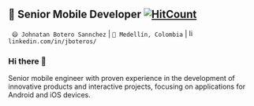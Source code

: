 ## 🔭  Senior Mobile Developer [![HitCount](http://hits.dwyl.com/jboteros/jboteros.svg)](http://hits.dwyl.com/jboteros/jboteros)


` 😄 Johnatan Botero Sannchez` |  `🌱 Medellín, Colombia` | <a href="https://www.linkedin.com/in/jboteros/" target="_blank"><img src="https://avatars3.githubusercontent.com/u/357098" width="15" height="15" alt="linkedin logo"/></a> `linkedin.com/in/jboteros/`



### Hi there 👋 

Senior mobile engineer with proven experience in the development of innovative products and interactive projects, focusing on applications for Android and iOS devices.


<!--
**jboteros/jboteros** is a ✨ _special_ ✨ repository because its `README.md` (this file) appears on your GitHub profile.

Here are some ideas to get you started:

- 🔭 I’m currently working on ...
- 🌱 I’m currently learning ...
- 👯 I’m looking to collaborate on ...
- 🤔 I’m looking for help with ...
- 💬 Ask me about ...
- 📫 How to reach me: ...
- 😄 Pronouns: ...
- ⚡ Fun fact: ...
-->

